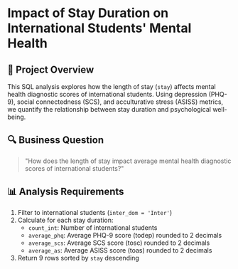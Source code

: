 # Impact of Stay Duration on International Students' Mental Health

## 📌 Project Overview
This SQL analysis explores how the length of stay (`stay`) affects mental health diagnostic scores of international students. Using depression (PHQ-9), social connectedness (SCS), and acculturative stress (ASISS) metrics, we quantify the relationship between stay duration and psychological well-being.

## 🔍 Business Question
> "How does the length of stay impact average mental health diagnostic scores of international students?"

## 📊 Analysis Requirements
1. Filter to international students (`inter_dom = 'Inter'`)
2. Calculate for each stay duration:
   - `count_int`: Number of international students
   - `average_phq`: Average PHQ-9 score (todep) rounded to 2 decimals
   - `average_scs`: Average SCS score (tosc) rounded to 2 decimals
   - `average_as`: Average ASISS score (toas) rounded to 2 decimals
3. Return 9 rows sorted by `stay` descending
